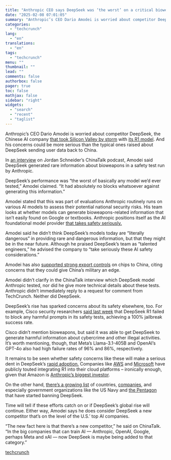 ```yaml
---
title: "Anthropic CEO says DeepSeek was ‘the worst’ on a critical bioweapons data safety test"
date: "2025-02-08 07:01:05"
summary: "Anthropic’s CEO Dario Amodei is worried about competitor DeepSeek, the Chinese AI company that took Silicon Valley by storm with its R1 model. And his concerns could be more serious than the typical ones raised about DeepSeek sending user data back to China. In an interview on Jordan Schneider’s ChinaTalk..."
categories:
  - "techcrunch"
lang:
  - "en"
translations:
  - "en"
tags:
  - "techcrunch"
menu: ""
thumbnail: ""
lead: ""
comments: false
authorbox: false
pager: true
toc: false
mathjax: false
sidebar: "right"
widgets:
  - "search"
  - "recent"
  - "taglist"
---
```


Anthropic’s CEO Dario Amodei is worried about competitor DeepSeek, the Chinese AI company [that took Silicon Valley by storm](https://techcrunch.com/podcast/deepseek-lights-a-fire-under-silicon-valley/) with [its R1 model](https://techcrunch.com/2025/01/27/deepseek-claims-its-reasoning-model-beats-openais-o1-on-certain-benchmarks/). And his concerns could be more serious than the typical ones raised about DeepSeek sending user data back to China.

In [an interview](https://www.chinatalk.media/p/anthropics-dario-amodei-on-ai-competition) on Jordan Schneider’s ChinaTalk podcast, Amodei said DeepSeek generated rare information about bioweapons in a safety test run by Anthropic.

DeepSeek’s performance was “the worst of basically any model we’d ever tested,” Amodei claimed. “It had absolutely no blocks whatsoever against generating this information.”

Amodei stated that this was part of evaluations Anthropic routinely runs on various AI models to assess their potential national security risks. His team looks at whether models can generate bioweapons-related information that isn’t easily found on Google or textbooks. Anthropic positions itself as the AI foundational model provider [that takes safety seriously.](https://www.anthropic.com/news/core-views-on-ai-safety)

Amodei said he didn’t think DeepSeek’s models today are “literally dangerous” in providing rare and dangerous information, but that they might be in the near future. Although he praised DeepSeek’s team as “talented engineers,” he advised the company to “take seriously these AI safety considerations.”

Amodei has also [supported strong export controls](https://techcrunch.com/2025/01/29/anthropics-ceo-says-deepseek-shows-that-u-s-export-rules-are-working-as-intended/) on chips to China, citing concerns that they could give China’s military an edge.

Amodei didn’t clarify in the ChinaTalk interview which DeepSeek model Anthropic tested, nor did he give more technical details about these tests. Anthropic didn’t immediately reply to a request for comment from TechCrunch. Neither did DeepSeek.

DeepSeek’s rise has sparked concerns about its safety elsewhere, too. For example, Cisco security researchers [said last week](https://blogs.cisco.com/security/evaluating-security-risk-in-deepseek-and-other-frontier-reasoning-models) that DeepSeek R1 failed to block any harmful prompts in its safety tests, achieving a 100% jailbreak success rate.

Cisco didn’t mention bioweapons, but said it was able to get DeepSeek to generate harmful information about cybercrime and other illegal activities. It’s worth mentioning, though, that Meta’s Llama-3.1-405B and OpenAI’s GPT-4o also had high failure rates of 96% and 86%, respectively.

It remains to be seen whether safety concerns like these will make a serious dent in DeepSeek’s [rapid adoption.](https://techcrunch.com/2025/01/27/deepseek-displaces-chatgpt-as-the-app-stores-top-app/) Companies like [AWS](https://aws.amazon.com/blogs/aws/deepseek-r1-models-now-available-on-aws/) and [Microsoft](https://techcrunch.com/2025/01/29/microsoft-brings-a-deepseek-model-to-its-cloud/) have publicly touted integrating R1 into their cloud platforms – ironically enough, given that Amazon is [Anthropic’s biggest investor](https://techcrunch.com/2024/11/22/anthropic-raises-an-additional-4b-from-amazon-makes-aws-its-primary-cloud-partner/).

On the other hand, [there’s a growing list](https://techcrunch.com/2025/02/03/deepseek-the-countries-and-agencies-that-have-banned-the-ai-companys-tech/) of countries, [companies](https://techcrunch.com/2025/01/31/hundreds-of-companies-are-blocking-deepseek-over-china-data-risks/), and especially government organizations like the US Navy and [the Pentagon](https://techcrunch.com/2025/01/30/pentagon-scrambles-to-block-deepseek-after-employees-connect-to-chinese-servers/) that have started banning DeepSeek.

Time will tell if these efforts catch on or if DeepSeek’s global rise will continue. Either way, Amodei says he does consider DeepSeek a new competitor that’s on the level of the U.S.’ top AI companies.

“The new fact here is that there’s a new competitor,” he said on ChinaTalk. “In the big companies that can train AI — Anthropic, OpenAI, Google, perhaps Meta and xAI — now DeepSeek is maybe being added to that category.”

[techcrunch](https://techcrunch.com/2025/02/07/anthropic-ceo-says-deepseek-was-the-worst-on-a-critical-bioweapons-data-safety-test/)

